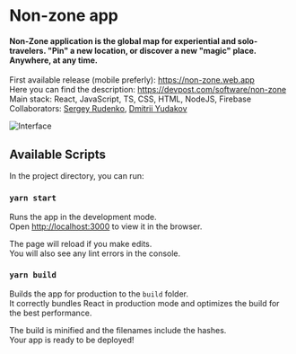 # Non-zone app #
#### Non-Zone application is the global map for experiential and solo-travelers. "Pin" a new location, or discover a new "magic" place. Anywhere, at any time. ####

First available release (mobile preferly): https://non-zone.web.app <br/>
Here you can find the description: https://devpost.com/software/non-zone <br/>
Main stack: React, JavaScript, TS, CSS, HTML, NodeJS, Firebase <br/>
Collaborators: [Sergey Rudenko](https://github.com/rudensergey), [Dmitrii Yudakov](https://github.com/dmitry-yudakov)<br/>

![Interface](https://github.com/non-zone/non-zone/blob/master/webapp/media/readme.jpeg?raw=true)<br/>


## Available Scripts

In the project directory, you can run:

### `yarn start`

Runs the app in the development mode.<br />
Open [http://localhost:3000](http://localhost:3000) to view it in the browser.

The page will reload if you make edits.<br />
You will also see any lint errors in the console.

### `yarn build`

Builds the app for production to the `build` folder.<br />
It correctly bundles React in production mode and optimizes the build for the best performance.

The build is minified and the filenames include the hashes.<br />
Your app is ready to be deployed!

